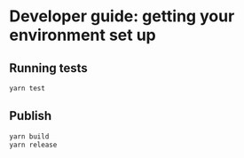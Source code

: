 # Developer guide: getting your environment set up

## Running tests

```bash
yarn test
```

## Publish

```bash
yarn build
yarn release
```
